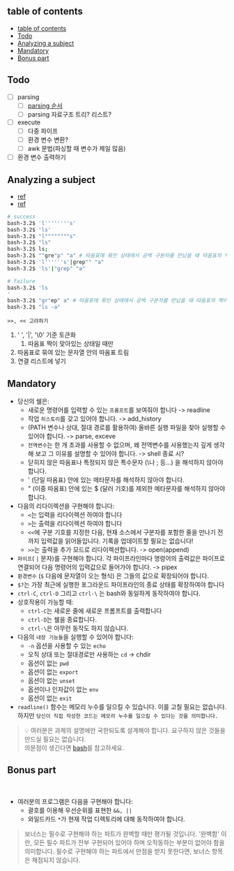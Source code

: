 ## table of contents

- [table of contents](#table-of-contents)
- [Todo](#todo)
- [Analyzing a subject](#analyzing-a-subject)
- [Mandatory](#mandatory)
- [Bonus part](#bonus-part)

## Todo

- [ ] parsing
	- [ ] [parsing 순서](https://mywiki.wooledge.org/BashParser)
	- [ ] parsing 자료구조 트리? 리스트?
- [ ] execute
	- [ ] 다중 파이프
	- [ ] 환경 변수 변환?
	- [ ] awk 문법(파싱할 때 변수가 제일 많음)
- [ ] 환경 변수 출력하기

## Analyzing a subject

- [ref](https://www.geeksforgeeks.org/developing-linux-based-shell/)
- [ref](https://vorpaljs.github.io/bash-parser-playground/)

```bash
# success
bash-3.2$ 'l''''''''s'
bash-3.2$ 'ls'
bash-3.2$ "l""""""""s"
bash-3.2$ "ls"
bash-3.2$ ls;
bash-3.2$ ""gre"p" "a" # 따옴표에 묶인 상태에서 공백 구분자를 만났을 때 따옴표의 짝이 맞은 상태라서 ""gre"p" 과 "a" 두 개의 토큰
bash-3.2$ 'l''''''s'|grep"" "a"
bash-3.2$ 'ls'|"grep" "a"

# failure
bash-3.2$ 'ls
'
bash-3.2$ "gr"ep" a" # 따옴표에 묶인 상태에서 공백 구분자를 만났을 때 따옴표의 짝이 안맞은 상태라서 "gr"ep" a"이 하나의 토큰
bash-3.2$ "ls -a"
```



`>>, << 고려하기`

1. ' ', '|', '\0' 기준 토큰화
	1. 따옴표 짝이 맞아있는 상태일 때만
2. 따옴표로 묶여 있는 문자열 안의 따옴표 트림
3. 연결 리스트에 넣기
## Mandatory

- 당신의 쉘은:
	- 새로운 명령어를 입력할 수 있는 `프롬프트`를 보여줘야 합니다 -> readline
	- 작업 `히스토리`를 갖고 있어야 합니다. -> add_history
	- (PATH 변수나 상대, 절대 경로를 활용하여) 올바른 실행 파일을 찾아 실행할 수 있어야 합니다. -> parse, exceve
	- `전역변수`는 한 개 초과를 사용할 수 없으며, 왜 전역변수를 사용했는지 깊게 생각해 보고 그 이유를 설명할 수 있어야 합니다. -> shell 종료 시?
	- 닫히지 않은 따옴표나 특정되지 않은 특수문자 (\\나 ; 등...) 을 해석하지 않아야 합니다.
	- ' (단일 따옴표) 안에 있는 메타문자를 해석하지 않아야 합니다.
	- " (이중 따옴표) 안에 있는 $ (달러 기호)를 제외한 메타문자를 해석하지 않아야 합니다.
- 다음의 리다이렉션을 구현해야 합니다:
	- `<`는 입력을 리다이렉션 하여야 합니다
	- `>`는 출력을 리다이렉션 하여야 합니다
	- `<<`에 구분 기호를 지정한 다음, 현재 소스에서 구분자를 포함한 줄을 만나기 전까지 입력값을 읽어들입니다. 기록을 업데이트할 필요는 없습니다!
	- `>>`는 출력을 추가 모드로 리다이렉션합니다. -> open(append)
- `파이프`( `|` 문자)를 구현해야 합니다. 각 파이프라인마다 명령어의 출력값은 파이프로 연결되어 다음 명령어의 입력값으로 들어가야 합니다. -> pipex
- `환경변수` (`$` 다음에 문자열이 오는 형식) 은 그들의 값으로 확장되어야 합니다.
- `$?`는 가장 최근에 실행한 포그라운드 파이프라인의 종료 상태를 확장하여야 합니다
- `ctrl-C`, `ctrl-D` 그리고 `ctrl-\` 는 bash와 동일하게 동작하여야 합니다.
- 상호작용이 가능할 때:
	- `ctrl-C`는 새로운 줄에 새로운 프롬프트를 출력합니다
	- `ctrl-D`는 쉘을 종료합니다.
	- `ctrl-\`은 아무런 동작도 하지 않습니다.
- 다음의 `내장 기능들`을 실행할 수 있어야 합니다:
	- `-n` 옵션을 사용할 수 있는 `echo`
	- 오직 상대 또는 절대경로만 사용하는 `cd` -> chdir
	- 옵션이 없는 `pwd`
	- 옵션이 없는 `export`
	- 옵션이 없는 `unset`
	- 옵션이나 인자값이 없는 `env`
	- 옵션이 없는 `exit`
- `readline()` 함수는 메모리 누수를 일으킬 수 있습니다. 이를 고칠 필요는 없습니다. 하지만 `당신이 직접 작성한 코드는 메모리 누수를 일으킬 수 있다는 것을 의미합니다.`

> 💡 여러분은 과제의 설명에만 국한되도록 설계해야 합니다. 요구하지 않은 것들을 만드실 필요는 없습니다.<br>의문점이 생긴다면 [bash](https://www.gnu.org/savannah-checkouts/gnu/bash/manual/)를 참고하세요.

## Bonus part

<br>

- 여러분의 프로그램은 다음을 구현해야 합니다:
	- 괄호를 이용해 우선순위를 표현한 `&&, ||`
	- 와일드카드 `*`가 현재 작업 디렉토리에 대해 동작하여야 합니다.

> 보너스는 필수로 구현해야 하는 파트가 완벽할 때만 평가될 것입니다. '완벽함' 이란, 모든 필수 파트가 전부 구현되어 있어야 하며 오작동하는 부분이 없어야 함을 의미합니다. 필수로 구현해야 하는 파트에서 만점을 받지 못한다면, 보너스 항목은 채점되지 않습니다.

